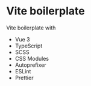 # Vite boilerplate

Vite boilerplate with
- Vue 3
- TypeScript
- SCSS
- CSS Modules
- Autoprefixer
- ESLint
- Prettier
